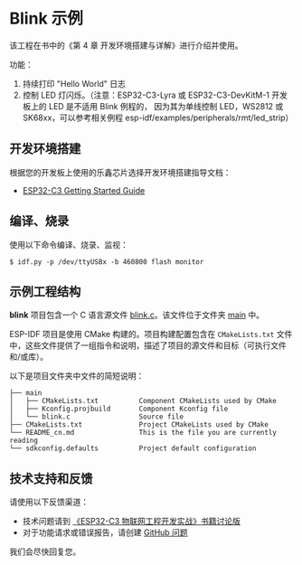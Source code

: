 # Blink 示例

该工程在书中的《第 4 章 开发环境搭建与详解》进行介绍并使用。

功能：

1. 持续打印 "Hello World" 日志
2. 控制 LED 灯闪烁。（注意：ESP32-C3-Lyra 或 ESP32-C3-DevKitM-1 开发板上的 LED 是不适用 Blink 例程的， 因为其为单线控制 LED，WS2812 或 SK68xx，可以参考相关例程 esp-idf/examples/peripherals/rmt/led_strip）

## 开发环境搭建

根据您的开发板上使用的乐鑫芯片选择开发环境搭建指导文档：

- [ESP32-C3 Getting Started Guide](https://docs.espressif.com/projects/esp-idf/en/v4.3.2/esp32c3/get-started/index.html)

## 编译、烧录

使用以下命令编译、烧录、监视：

```shell
$ idf.py -p /dev/ttyUSBx -b 460800 flash monitor
```

## 示例工程结构

**blink** 项目包含一个 C 语言源文件 [blink.c](main/blink.c)。该文件位于文件夹 [main](main) 中。

ESP-IDF 项目是使用 CMake 构建的。项目构建配置包含在 `CMakeLists.txt` 文件中，这些文件提供了一组指令和说明，描述了项目的源文件和目标（可执行文件和/或库）。

以下是项目文件夹中文件的简短说明：

```
├── main
│   ├── CMakeLists.txt          Component CMakeLists used by CMake
│   ├── Kconfig.projbuild       Component Kconfig file
│   └── blink.c                 Source file
├── CMakeLists.txt              Project CMakeLists used by CMake
└── README_cn.md                This is the file you are currently reading
└── sdkconfig.defaults          Project default configuration
```

## 技术支持和反馈

请使用以下反馈渠道：

* 技术问题请到 [《ESP32-C3 物联网工程开发实战》书籍讨论版](https://esp32.com/)
* 对于功能请求或错误报告，请创建 [GitHub 问题](https://github.com/espressif/book-esp32c3-iot-projects/issues)

我们会尽快回复您。
